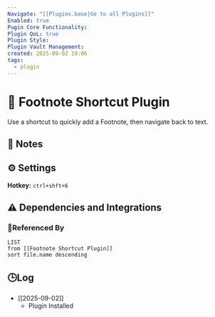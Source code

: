 ```yaml
---
Navigate: "[[Plugins.base|Go to all Plugins]]"
Enabled: true
Pugin Core Functionality:
Plugin QoL: true
Plugin Style:
Plugin Vault Management:
created: 2025-09-02 19:06
tags:
  - plugin
---
```

# 🔌 Footnote Shortcut Plugin

Use a shortcut to quickly add a Footnote, then navigate back to text.

## 📝 Notes

## ⚙️ Settings

**Hotkey:** `ctrl+shft+6`

## ⚠️ Dependencies and Integrations

### 🔗Referenced By

```dataview
LIST
from [[Footnote Shortcut Plugin]]
sort file.name descending
```

## 🕒Log

- [[2025-09-02]]
	- Plugin Installed
